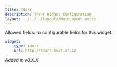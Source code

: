 ```yaml
---
title: Tdarr
description: Tdarr Widget Configuration
layout: ../../../layouts/MainLayout.astro
---
```



Allowed fields: no configurable fields for this widget.

```yaml
widget:
    type: tdarr
    url: http://tdarr.host.or.ip
```

*Added in v0.X.X*
